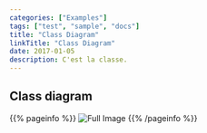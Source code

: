 ```yaml
---
categories: ["Examples"]
tags: ["test", "sample", "docs"]
title: "Class Diagram"
linkTitle: "Class Diagram"
date: 2017-01-05
description: C'est la classe.
---
```


## **Class diagram**
{{% pageinfo %}}
![Full Image](http://image.noelshack.com/fichiers/2022/08/1/1645450258-zia-diagramme-de-classes-le-propre-drawio-2.png)
{{% /pageinfo %}}


